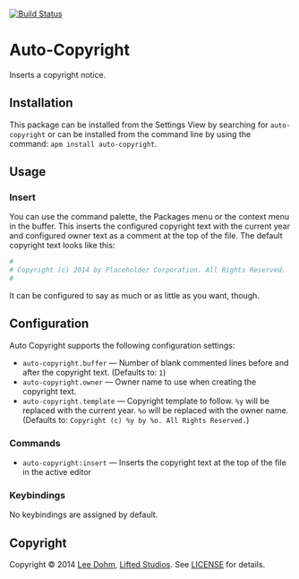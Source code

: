 [![Build Status](https://travis-ci.org/lee-dohm/auto-copyright.svg?branch=master)](https://travis-ci.org/lee-dohm/auto-copyright)

# Auto-Copyright

Inserts a copyright notice.

## Installation

This package can be installed from the Settings View by searching for `auto-copyright` or can be installed from the command line by using the command: `apm install auto-copyright`.

## Usage

### Insert

You can use the command palette, the Packages menu or the context menu in the buffer. This inserts the configured copyright text with the current year and configured owner text as a comment at the top of the file. The default copyright text looks like this:

```coffee
#
# Copyright (c) 2014 by Placeholder Corporation. All Rights Reserved.
#
```

It can be configured to say as much or as little as you want, though.

## Configuration

Auto Copyright supports the following configuration settings:

* `auto-copyright.buffer` &mdash; Number of blank commented lines before and after the copyright text. (Defaults to: `1`)
* `auto-copyright.owner` &mdash; Owner name to use when creating the copyright text.
* `auto-copyright.template` &mdash; Copyright template to follow. `%y` will be replaced with the current year. `%o` will be replaced with the owner name. (Defaults to: `Copyright (c) %y by %o. All Rights Reserved.`)

### Commands

* `auto-copyright:insert` &mdash; Inserts the copyright text at the top of the file in the active editor

### Keybindings

No keybindings are assigned by default.

## Copyright

Copyright &copy; 2014 [Lee Dohm](http://www.lee-dohm.com), [Lifted Studios](http://www.liftedstudios.com). See [LICENSE](LICENSE.md) for details.
